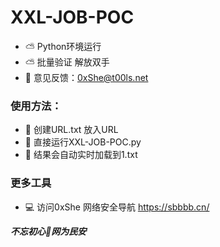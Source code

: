# XXL-JOB-POC
- ⛅ Python环境运行
- ⛅ 批量验证 解放双手 
- 📧 意见反馈：0xShe@t00ls.net

### 使用方法：
- 🍺 创建URL.txt 放入URL
- 🍺 直接运行XXL-JOB-POC.py
- 🍺 结果会自动实时加载到1.txt




### 更多工具
- 💻 访问0xShe 网络安全导航 https://sbbbb.cn/



***不忘初心🔰网为民安***

